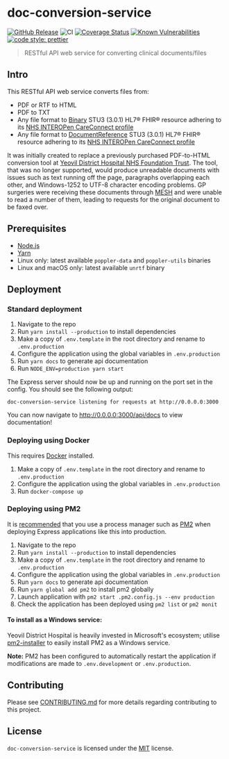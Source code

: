 # doc-conversion-service

[![GitHub Release](https://img.shields.io/github/release/Fdawgs/doc-conversion-service.svg)](https://github.com/Fdawgs/doc-conversion-service/releases/latest/)
![CI](https://github.com/Fdawgs/doc-conversion-service/workflows/CI/badge.svg) [![Coverage Status](https://coveralls.io/repos/github/Fdawgs/doc-conversion-service/badge.svg?branch=master)](https://coveralls.io/github/Fdawgs/doc-conversion-service?branch=master) [![Known Vulnerabilities](https://snyk.io/test/github/Fdawgs/doc-conversion-service/badge.svg)](https://snyk.io/test/github/Fdawgs/doc-conversion-service) [![code style: prettier](https://img.shields.io/badge/code_style-prettier-ff69b4.svg?style=flat-square)](https://github.com/prettier/prettier)

> RESTful API web service for converting clinical documents/files

## Intro

This RESTful API web service converts files from:

-   PDF or RTF to HTML
-   PDF to TXT
-   Any file format to [Binary](https://www.hl7.org/fhir/STU3/binary.html) STU3 (3.0.1) HL7® FHIR® resource adhering to its [NHS INTEROPen CareConnect profile](https://nhsconnect.github.io/CareConnectAPI/api_documents_binary.html)
-   Any file format to [DocumentReference](https://www.hl7.org/fhir/STU3/documentreference.html) STU3 (3.0.1) HL7® FHIR® resource adhering to its [NHS INTEROPen CareConnect profile](https://nhsconnect.github.io/CareConnectAPI/api_documents_documentreference.html)

It was initially created to replace a previously purchased PDF-to-HTML conversion tool at [Yeovil District Hospital NHS Foundation Trust](https://yeovilhospital.co.uk/). The tool, that was no longer supported, would produce unreadable documents with issues such as text running off the page, paragraphs overlapping each other, and Windows-1252 to UTF-8 character encoding problems. GP surgeries were receiving these documents through [MESH](https://digital.nhs.uk/services/message-exchange-for-social-care-and-health-mesh) and were unable to read a number of them, leading to requests for the original document to be faxed over.

## Prerequisites

-   [Node.js](https://nodejs.org/en/)
-   [Yarn](https://yarnpkg.com)
-   Linux only: latest available `poppler-data` and `poppler-utils` binaries
-   Linux and macOS only: latest available `unrtf` binary

## Deployment

### Standard deployment

1. Navigate to the repo
2. Run `yarn install --production` to install dependencies
3. Make a copy of `.env.template` in the root directory and rename to `.env.production`
4. Configure the application using the global variables in `.env.production`
5. Run `yarn docs` to generate api documentation
6. Run `NODE_ENV=production yarn start`

The Express server should now be up and running on the port set in the config. You should see the following output:

```
doc-conversion-service listening for requests at http://0.0.0.0:3000
```

You can now navigate to http://0.0.0.0:3000/api/docs to view documentation!

### Deploying using Docker

This requires [Docker](https://www.docker.com/products) installed.

1. Make a copy of `.env.template` in the root directory and rename to `.env.production`
2. Configure the application using the global variables in `.env.production`
3. Run `docker-compose up`

### Deploying using PM2

It is [recommended](https://expressjs.com/en/advanced/pm.html) that you use a process manager such as [PM2](https://pm2.keymetrics.io/) when deploying Express applications like this into production.

1. Navigate to the repo
2. Run `yarn install --production` to install dependencies
3. Make a copy of `.env.template` in the root directory and rename to `.env.production`
4. Configure the application using the global variables in `.env.production`
5. Run `yarn docs` to generate api documentation
6. Run `yarn global add pm2` to install pm2 globally
7. Launch application with `pm2 start .pm2.config.js --env production`
8. Check the application has been deployed using `pm2 list` or `pm2 monit`

#### To install as a Windows service:

Yeovil District Hospital is heavily invested in Microsoft's ecosystem; utilise [pm2-installer](https://github.com/jessety/pm2-installer) to easily install PM2 as a Windows service.

**Note:** PM2 has been configured to automatically restart the application if modifications are made to `.env.development` or `.env.production`.

## Contributing

Please see [CONTRIBUTING.md](https://github.com/Fdawgs/doc-conversion-service/blob/master/CONTRIBUTING.md) for more details regarding contributing to this project.

## License

`doc-conversion-service` is licensed under the [MIT](https://github.com/Fdawgs/doc-conversion-service/blob/master/LICENSE) license.
